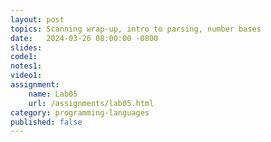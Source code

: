 ```yaml
---
layout: post
topics: Scanning wrap-up, intro to parsing, number bases
date:   2024-03-26 08:00:00 -0800
slides: 
code1: 
notes1: 
video1: 
assignment:
    name: Lab05
    url: /assignments/lab05.html
category: programming-languages
published: false
---
```

